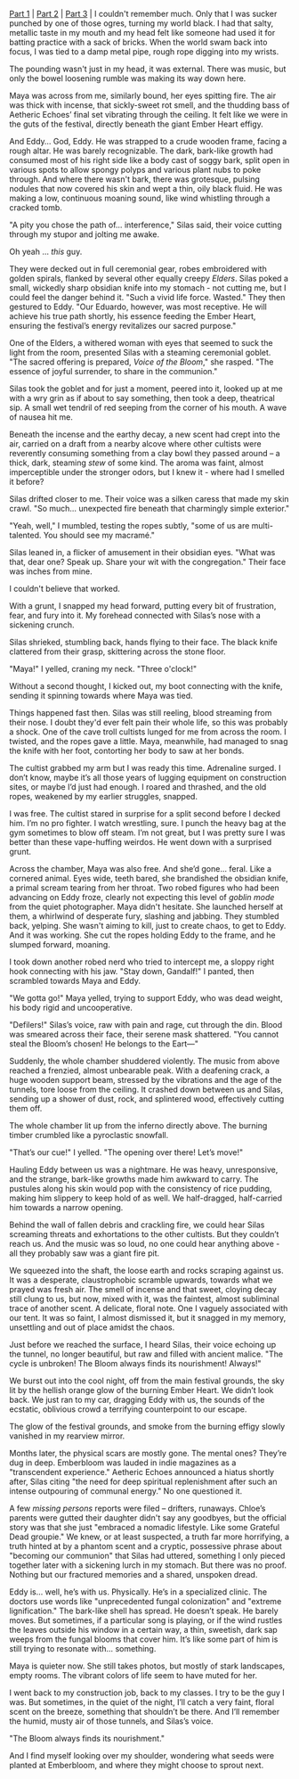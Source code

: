 [Part 1](https://www.reddit.com/r/nosleep/comments/1l4u1gi/emberbloom_part_1/) | [Part 2](https://www.reddit.com/r/nosleep/comments/1l5psek/emberbloom_part_2/) | [Part 3](https://www.reddit.com/r/nosleep/comments/1l6hvqt/emberbloom_part_3/) | I couldn't remember much. Only that I was sucker punched by one of those ogres, turning my world black. I had that salty, metallic taste in my mouth and my head felt like someone had used it for batting practice with a sack of bricks. When the world swam back into focus, I was tied to a damp metal pipe, rough rope digging into my wrists.



The pounding wasn't just in my head, it was external. There was music, but only the bowel loosening rumble was making its way down here.



Maya was across from me, similarly bound, her eyes spitting fire. The air was thick with incense, that sickly-sweet rot smell, and the thudding bass of Aetheric Echoes’ final set vibrating through the ceiling. It felt like we were in the guts of the festival, directly beneath the giant Ember Heart effigy.



And Eddy… God, Eddy. He was strapped to a crude wooden frame, facing a rough altar. He was barely recognizable. The dark, bark-like growth had consumed most of his right side like a body cast of soggy bark, split open in various spots to allow spongy polyps and various plant nubs to poke through. And where there wasn't bark, there was grotesque, pulsing nodules that now covered his skin and wept a thin, oily black fluid. He was making a low, continuous moaning sound, like wind whistling through a cracked tomb.



"A pity you chose the path of… interference," Silas said, their voice cutting through my stupor and jolting me awake.



Oh yeah … *this* guy.



They were decked out in full ceremonial gear, robes embroidered with golden spirals, flanked by several other equally creepy *Elders*. Silas poked a small, wickedly sharp obsidian knife into my stomach - not cutting me, but I could feel the danger behind it. "Such a vivid life force. Wasted." They then gestured to Eddy. "Our Eduardo, however, was most receptive. He will achieve his true path shortly, his essence feeding the Ember Heart, ensuring the festival’s energy revitalizes our sacred purpose."



One of the Elders, a withered woman with eyes that seemed to suck the light from the room, presented Silas with a steaming ceremonial goblet. "The sacred offering is prepared, *Voice of the Bloom*," she rasped. "The essence of joyful surrender, to share in the communion."



Silas took the goblet and for just a moment, peered into it, looked up at me with a wry grin as if about to say something, then took a deep, theatrical sip. A small wet tendril of red seeping from the corner of his mouth. A wave of nausea hit me.



Beneath the incense and the earthy decay, a new scent had crept into the air, carried on a draft from a nearby alcove where other cultists were reverently consuming something from a clay bowl they passed around – a thick, dark, steaming *stew* of some kind. The aroma was faint, almost imperceptible under the stronger odors, but I knew it - where had I smelled it before?



Silas drifted closer to me. Their voice was a silken caress that made my skin crawl. "So much… unexpected fire beneath that charmingly simple exterior."



"Yeah, well," I mumbled, testing the ropes subtly, "some of us are multi-talented. You should see my macramé."



Silas leaned in, a flicker of amusement in their obsidian eyes. "What was that, dear one? Speak up. Share your wit with the congregation." Their face was inches from mine.



I couldn't believe that worked.



With a grunt, I snapped my head forward, putting every bit of frustration, fear, and fury into it. My forehead connected with Silas’s nose with a sickening crunch.



Silas shrieked, stumbling back, hands flying to their face. The black knife clattered from their grasp, skittering across the stone floor.



"Maya!" I yelled, craning my neck. "Three o'clock!"



Without a second thought, I kicked out, my boot connecting with the knife, sending it spinning towards where Maya was tied.



Things happened fast then. Silas was still reeling, blood streaming from their nose. I doubt they'd ever felt pain their whole life, so this was probably a shock. One of the cave troll cultists lunged for me from across the room. I twisted, and the ropes gave a little. Maya, meanwhile, had managed to snag the knife with her foot, contorting her body to saw at her bonds.



The cultist grabbed my arm but I was ready this time. Adrenaline surged. I don’t know, maybe it’s all those years of lugging equipment on construction sites, or maybe I’d just had enough. I roared and thrashed, and the old ropes, weakened by my earlier struggles, snapped.



I was free. The cultist stared in surprise for a split second before I decked him. I’m no pro fighter. I watch wrestling, sure. I punch the heavy bag at the gym sometimes to blow off steam. I’m not great, but I was pretty sure I was better than these vape-huffing weirdos. He went down with a surprised grunt.



Across the chamber, Maya was also free. And she’d gone… feral. Like a cornered animal. Eyes wide, teeth bared, she brandished the obsidian knife, a primal scream tearing from her throat. Two robed figures who had been advancing on Eddy froze, clearly not expecting this level of *goblin mode* from the quiet photographer. Maya didn't hesitate. She launched herself at them, a whirlwind of desperate fury, slashing and jabbing. They stumbled back, yelping. She wasn't aiming to kill, just to create chaos, to get to Eddy. And it was working. She cut the ropes holding Eddy to the frame, and he slumped forward, moaning.



I took down another robed nerd who tried to intercept me, a sloppy right hook connecting with his jaw. "Stay down, Gandalf!" I panted, then scrambled towards Maya and Eddy.



"We gotta go!" Maya yelled, trying to support Eddy, who was dead weight, his body rigid and uncooperative.



"Defilers!" Silas’s voice, raw with pain and rage, cut through the din. Blood was smeared across their face, their serene mask shattered. "You cannot steal the Bloom’s chosen! He belongs to the Eart—"



Suddenly, the whole chamber shuddered violently. The music from above reached a frenzied, almost unbearable peak. With a deafening crack, a huge wooden support beam, stressed by the vibrations and the age of the tunnels, tore loose from the ceiling. It crashed down between us and Silas, sending up a shower of dust, rock, and splintered wood, effectively cutting them off. 



The whole chamber lit up from the inferno directly above. The burning timber crumbled like a pyroclastic snowfall.



"That’s our cue!" I yelled. "The opening over there! Let’s move!"



Hauling Eddy between us was a nightmare. He was heavy, unresponsive, and the strange, bark-like growths made him awkward to carry. The pustules along his skin would pop with the consistency of rice pudding, making him slippery to keep hold of as well. We half-dragged, half-carried him towards a narrow opening.



Behind the wall of fallen debris and crackling fire, we could hear Silas screaming threats and exhortations to the other cultists. But they couldn’t reach us. And the music was so loud, no one could hear anything above -  all they probably saw was a giant fire pit. 



We squeezed into the shaft, the loose earth and rocks scraping against us. It was a desperate, claustrophobic scramble upwards, towards what we prayed was fresh air. The smell of incense and that sweet, cloying decay still clung to us, but now, mixed with it, was the faintest, almost subliminal trace of another scent. A delicate, floral note. One I vaguely associated with our tent. It was so faint, I almost dismissed it, but it snagged in my memory, unsettling and out of place amidst the chaos.



Just before we reached the surface, I heard Silas, their voice echoing up the tunnel, no longer beautiful, but raw and filled with ancient malice. "The cycle is unbroken! The Bloom always finds its nourishment! Always!"



We burst out into the cool night, off from the main festival grounds, the sky lit by the hellish orange glow of the burning Ember Heart. We didn’t look back. We just ran to my car, dragging Eddy with us, the sounds of the ecstatic, oblivious crowd a terrifying counterpoint to our escape.



The glow of the festival grounds, and smoke from the burning effigy slowly vanished in my rearview mirror.



Months later, the physical scars are mostly gone. The mental ones? They’re dug in deep. Emberbloom was lauded in indie magazines as a "transcendent experience." Aetheric Echoes announced a hiatus shortly after, Silas citing "the need for deep spiritual replenishment after such an intense outpouring of communal energy." No one questioned it.



A few *missing persons* reports were filed – drifters, runaways. Chloe’s parents were gutted their daughter didn't say any goodbyes, but the official story was that she just "embraced a nomadic lifestyle. Like some Grateful Dead groupie." We knew, or at least suspected, a truth far more horrifying, a truth hinted at by a phantom scent and a cryptic, possessive phrase about "becoming our communion" that Silas had uttered, something I only pieced together later with a sickening lurch in my stomach. But there was no proof. Nothing but our fractured memories and a shared, unspoken dread.



Eddy is… well, he’s with us. Physically. He’s in a specialized clinic. The doctors use words like "unprecedented fungal colonization" and "extreme lignification." The bark-like shell has spread. He doesn’t speak. He barely moves. But sometimes, if a particular song is playing, or if the wind rustles the leaves outside his window in a certain way, a thin, sweetish, dark sap weeps from the fungal blooms that cover him. It’s like some part of him is still trying to resonate with… something.



Maya is quieter now. She still takes photos, but mostly of stark landscapes, empty rooms. The vibrant colors of life seem to have muted for her.



I went back to my construction job, back to my classes. I try to be the guy I was. But sometimes, in the quiet of the night, I’ll catch a very faint, floral scent on the breeze, something that shouldn’t be there. And I’ll remember the humid, musty air of those tunnels, and Silas’s voice.



"The Bloom always finds its nourishment."



And I find myself looking over my shoulder, wondering what seeds were planted at Emberbloom, and where they might choose to sprout next.